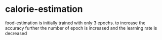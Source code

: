 # calorie-estimation
food-estimation is initially trained with only 3 epochs.
to increase the accuracy further the number of epoch is increased and the learning rate is decreased
